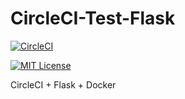 # CircleCI-Test-Flask
[![CircleCI](https://circleci.com/gh/circleci/circleci-docs.svg?style=svg)](https://circleci.com/gh/circleci/circleci-docs)

[![MIT License](http://img.shields.io/badge/license-MIT-orange.svg?style=flat)](LICENSE)

CircleCI + Flask + Docker